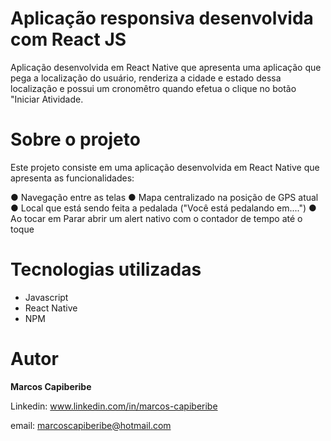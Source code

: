 # Aplicação responsiva desenvolvida com React JS

Aplicação desenvolvida em React Native que apresenta uma aplicação que pega a localização do usuário, renderiza a cidade e estado dessa localização e possui um cronomêtro quando efetua o clique no botão "Iniciar Atividade.


# Sobre o projeto

Este projeto consiste em uma aplicação desenvolvida em React Native que apresenta as funcionalidades:

● Navegação entre as telas
● Mapa centralizado na posição de GPS atual
● Local que está sendo feita a pedalada ("Você está pedalando em....")
● Ao tocar em Parar abrir um alert nativo com o contador de tempo até o toque


# Tecnologias utilizadas

* Javascript
* React Native
* NPM


# Autor
<b>Marcos Capiberibe</b>

Linkedin: www.linkedin.com/in/marcos-capiberibe

email: marcoscapiberibe@hotmail.com
